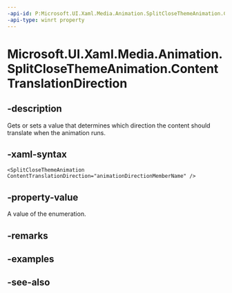 ```yaml
---
-api-id: P:Microsoft.UI.Xaml.Media.Animation.SplitCloseThemeAnimation.ContentTranslationDirection
-api-type: winrt property
---
```


<!-- Property syntax
public Windows.UI.Xaml.Controls.Primitives.AnimationDirection ContentTranslationDirection { get;  set; }
-->

# Microsoft.UI.Xaml.Media.Animation.SplitCloseThemeAnimation.ContentTranslationDirection

## -description
Gets or sets a value that determines which direction the content should translate when the animation runs.

## -xaml-syntax
```xaml
<SplitCloseThemeAnimation ContentTranslationDirection="animationDirectionMemberName" />
```


## -property-value
A value of the enumeration.

## -remarks

## -examples

## -see-also
